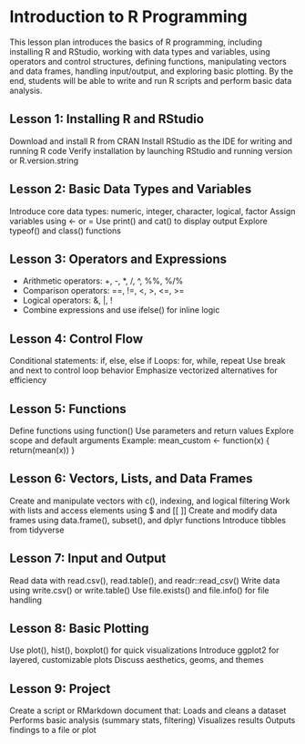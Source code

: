 # Introduction to R Programming

This lesson plan introduces the basics of R programming, including installing R and RStudio, working with data types and variables, using operators and control structures, defining functions, manipulating vectors and data frames, handling input/output, and exploring basic plotting. By the end, students will be able to write and run R scripts and perform basic data analysis.

## Lesson 1: Installing R and RStudio
Download and install R from CRAN
Install RStudio as the IDE for writing and running R code
Verify installation by launching RStudio and running version or R.version.string

## Lesson 2: Basic Data Types and Variables
Introduce core data types: numeric, integer, character, logical, factor
Assign variables using <- or =
Use print() and cat() to display output
Explore typeof() and class() functions

## Lesson 3: Operators and Expressions
* Arithmetic operators: +, -, *, /, ^, %%, %/%
* Comparison operators: ==, !=, <, >, <=, >=
* Logical operators: &, |, !
* Combine expressions and use ifelse() for inline logic

## Lesson 4: Control Flow
Conditional statements: if, else, else if
Loops: for, while, repeat
Use break and next to control loop behavior
Emphasize vectorized alternatives for efficiency

## Lesson 5: Functions
Define functions using function()
Use parameters and return values
Explore scope and default arguments
Example: mean_custom <- function(x) { return(mean(x)) }

## Lesson 6: Vectors, Lists, and Data Frames
Create and manipulate vectors with c(), indexing, and logical filtering
Work with lists and access elements using $ and [[ ]]
Create and modify data frames using data.frame(), subset(), and dplyr functions
Introduce tibbles from tidyverse

## Lesson 7: Input and Output
Read data with read.csv(), read.table(), and readr::read_csv()
Write data using write.csv() or write.table()
Use file.exists() and file.info() for file handling

## Lesson 8: Basic Plotting
Use plot(), hist(), boxplot() for quick visualizations
Introduce ggplot2 for layered, customizable plots
Discuss aesthetics, geoms, and themes

## Lesson 9: Project
Create a script or RMarkdown document that:
Loads and cleans a dataset
Performs basic analysis (summary stats, filtering)
Visualizes results
Outputs findings to a file or plot